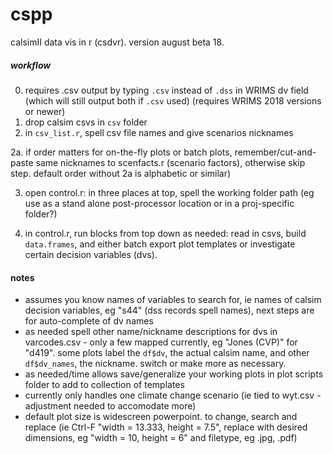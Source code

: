 # cspp
 calsimII data vis in r (csdvr). version august beta 18.
 
##### workflow #####
0. requires .csv output by typing `.csv` instead of `.dss` in WRIMS dv field (which will still output both if `.csv` used) (requires WRIMS 
   2018 versions or newer)
1. drop calsim csvs in `csv` folder
2. in `csv_list.r`, spell csv file names and give scenarios nicknames

2a.  if order matters for on-the-fly plots or batch plots, remember/cut-and-paste same nicknames to scenfacts.r (scenario factors), otherwise skip step. default order without 2a is alphabetic or similar)

3. open control.r: in three places at top, spell the working folder path (eg use as a stand alone post-processor location or in a proj-specific folder?)

4. in control.r, run blocks from top down as needed: read in csvs, build `data.frames`, and either batch export plot templates or investigate certain decision variables (dvs). 

#### notes #####
- assumes you know names of variables to search for, ie names of calsim decision variables, eg "s44" (dss records spell names), next steps are for auto-complete of dv names
- as needed spell other name/nickname descriptions for dvs in varcodes.csv - only a few mapped currently, eg "Jones (CVP)" for "d419". some plots label the `df$dv`, the actual calsim name, and other `df$dv_names`, the nickname. switch or make more as necessary.
- as needed/time allows save/generalize your working plots in plot scripts folder to add to collection of templates
- currently only handles one climate change scenario (ie tied to wyt.csv - adjustment needed to accomodate more)
- default plot size is widescreen powerpoint. to change, search and replace (ie Ctrl-F "width = 13.333, height = 7.5", replace with 
  desired dimensions, eg "width = 10, height = 6" and filetype, eg .jpg, .pdf)
